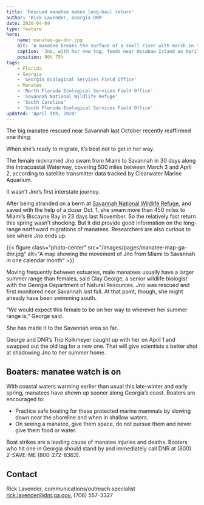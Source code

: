 ```yaml
---
title: 'Rescued manatee makes long-haul return'
author: 'Rick Lavender, Georgia DNR'
date: 2020-04-09
type: feature
hero:
    name: manatee-ga-dnr.jpg
    alt: 'A manatee breaks the surface of a small river with marsh in the background.'
    caption: 'Jno, with her new tag, feeds near Ossabaw Island on April 1. Photo by Clay George, Georgia DNR, taken under FWS permit MA37808A-2.'
    position: 90% 75%
tags:
    - Florida
    - Georgia
    - 'Georgia Ecological Services Field Office'
    - Manatee
    - 'North Florida Ecological Services Field Office'
    - 'Savannah National Wildlife Refuge'
    - 'South Carolina'
    - 'South Florida Ecological Services Field Office'
updated: 'April 9th, 2020'
---
```


The big manatee rescued near Savannah last October recently reaffirmed one thing:

When she’s ready to migrate, it’s best not to get in her way.

The female nicknamed Jno swam from Miami to Savannah in 30 days along the Intracoastal Waterway, covering 500 miles between March 3 and April 2, according to satellite transmitter data tracked by Clearwater Marine Aquarium.

It wasn’t Jno’s first interstate journey.

After being stranded on a berm at [Savannah National Wildlife Refuge](https://www.fws.gov/refuge/savannah/), and saved with the help of a dozer Oct. 1, she swam more than 450 miles to Miami’s Biscayne Bay in 23 days last November. So the relatively fast return this spring wasn’t shocking. But it did provide good information on the long-range northward migrations of manatees. Researchers are also curious to see where Jno ends up.

{{< figure class="photo-center" src="/images/pages/manatee-map-ga-dnr.jpg" alt="A map showing the movement of Jno from Miami to Savannah in one calendar month" >}}

Moving frequently between estuaries, male manatees usually have a larger summer range than females, said Clay George, a senior wildlife biologist with the Georgia Department of Natural Resources. Jno was rescued and first monitored near Savannah last fall. At that point, though, she might already have been swimming south.

“We would expect this female to be on her way to wherever her summer range is,” George said.

She has made it to the Savannah area so far.

George and DNR’s Trip Kolkmeyer caught up with her on April 1 and swapped out the old tag for a new one. That will give scientists a better shot at shadowing Jno to her summer home.

## Boaters: manatee watch is on

With coastal waters warming earlier than usual this late-winter and early spring, manatees have shown up sooner along Georgia’s coast. Boaters are encouraged to:

-	Practice safe boating for these protected marine mammals by slowing down near the shoreline and when in shallow waters.
-	On seeing a manatee, give them space, do not pursue them and never give them food or water.

Boat strikes are a leading cause of manatee injuries and deaths. Boaters who hit one in Georgia should stand by and immediately call DNR at (800) 2-SAVE-ME (800-272-8363).

## Contact

Rick Lavender, communications/outreach specialist
[rick.lavender@dnr.ga.gov](mailto:rick.lavender@dnr.ga.gov), (706) 557-3327